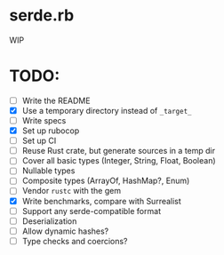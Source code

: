# serde.rb

WIP

# TODO:

- [ ] Write the README
- [x] Use a temporary directory instead of `_target_`
- [ ] Write specs
- [x] Set up rubocop
- [ ] Set up CI
- [ ] Reuse Rust crate, but generate sources in a temp dir
- [ ] Cover all basic types (Integer, String, Float, Boolean)
- [ ] Nullable types
- [ ] Composite types (ArrayOf, HashMap?, Enum)
- [ ] Vendor `rustc` with the gem
- [x] Write benchmarks, compare with Surrealist
- [ ] Support any serde-compatible format
- [ ] Deserialization
- [ ] Allow dynamic hashes?
- [ ] Type checks and coercions?
